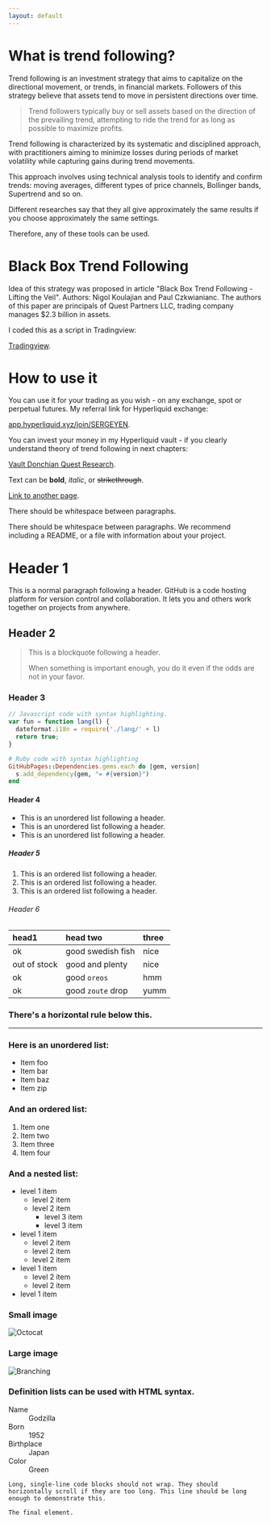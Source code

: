 ```yaml
---
layout: default
---
```


# What is trend following?

Trend following is an investment strategy that aims to capitalize on the directional movement, or trends, in financial markets. Followers of this strategy believe that assets tend to move in persistent directions over time. 

> Trend followers typically buy or sell assets based on the direction of the prevailing trend, attempting to ride the trend for as long as possible to maximize profits. 

Trend following is characterized by its systematic and disciplined approach, with practitioners aiming to minimize losses during periods of market volatility while capturing gains during trend movements.

This approach involves using technical analysis tools to identify and confirm trends: moving averages, different types of price channels, Bollinger bands, Supertrend and so on. 

Different researches say that they all give approximately the same results if you choose approximately the same settings.

Therefore, any of these tools can be used.


# Black Box Trend Following

Idea of this strategy was proposed in article "Black Box Trend Following - Lifting the Veil". Authors: Nigol Koulajian and Paul Czkwianianc. The authors of this paper are principals of Quest Partners LLC, trading company manages $2.3 billion in assets.

I coded this as a script in Tradingview:

[Tradingview](https://www.tradingview.com/script/YPQwKNF8-Donchian-Quest-Research/).

# How to use it

You can use it for your trading as you wish - on any exchange, spot or perpetual futures. My referral link for Hyperliquid exchange:

[app.hyperliquid.xyz/join/SERGEYEN](app.hyperliquid.xyz/join/SERGEYEN).

You can invest your money in my Hyperliquid vault - if you clearly understand theory of trend following in next chapters:

[Vault Donchian Quest Research](https://app.hyperliquid.xyz/vaults/0x54094fd5077de413017b5e83da0b587043b55144).

Text can be **bold**, _italic_, or ~~strikethrough~~.

[Link to another page](./another-page.html).

There should be whitespace between paragraphs.

There should be whitespace between paragraphs. We recommend including a README, or a file with information about your project.

# Header 1

This is a normal paragraph following a header. GitHub is a code hosting platform for version control and collaboration. It lets you and others work together on projects from anywhere.

## Header 2

> This is a blockquote following a header.
>
> When something is important enough, you do it even if the odds are not in your favor.

### Header 3

```js
// Javascript code with syntax highlighting.
var fun = function lang(l) {
  dateformat.i18n = require('./lang/' + l)
  return true;
}
```

```ruby
# Ruby code with syntax highlighting
GitHubPages::Dependencies.gems.each do |gem, version|
  s.add_dependency(gem, "= #{version}")
end
```

#### Header 4

*   This is an unordered list following a header.
*   This is an unordered list following a header.
*   This is an unordered list following a header.

##### Header 5

1.  This is an ordered list following a header.
2.  This is an ordered list following a header.
3.  This is an ordered list following a header.

###### Header 6

| head1        | head two          | three |
|:-------------|:------------------|:------|
| ok           | good swedish fish | nice  |
| out of stock | good and plenty   | nice  |
| ok           | good `oreos`      | hmm   |
| ok           | good `zoute` drop | yumm  |

### There's a horizontal rule below this.

* * *

### Here is an unordered list:

*   Item foo
*   Item bar
*   Item baz
*   Item zip

### And an ordered list:

1.  Item one
1.  Item two
1.  Item three
1.  Item four

### And a nested list:

- level 1 item
  - level 2 item
  - level 2 item
    - level 3 item
    - level 3 item
- level 1 item
  - level 2 item
  - level 2 item
  - level 2 item
- level 1 item
  - level 2 item
  - level 2 item
- level 1 item

### Small image

![Octocat](https://github.githubassets.com/images/icons/emoji/octocat.png)

### Large image

![Branching](https://guides.github.com/activities/hello-world/branching.png)


### Definition lists can be used with HTML syntax.

<dl>
<dt>Name</dt>
<dd>Godzilla</dd>
<dt>Born</dt>
<dd>1952</dd>
<dt>Birthplace</dt>
<dd>Japan</dd>
<dt>Color</dt>
<dd>Green</dd>
</dl>

```
Long, single-line code blocks should not wrap. They should horizontally scroll if they are too long. This line should be long enough to demonstrate this.
```

```
The final element.
```
